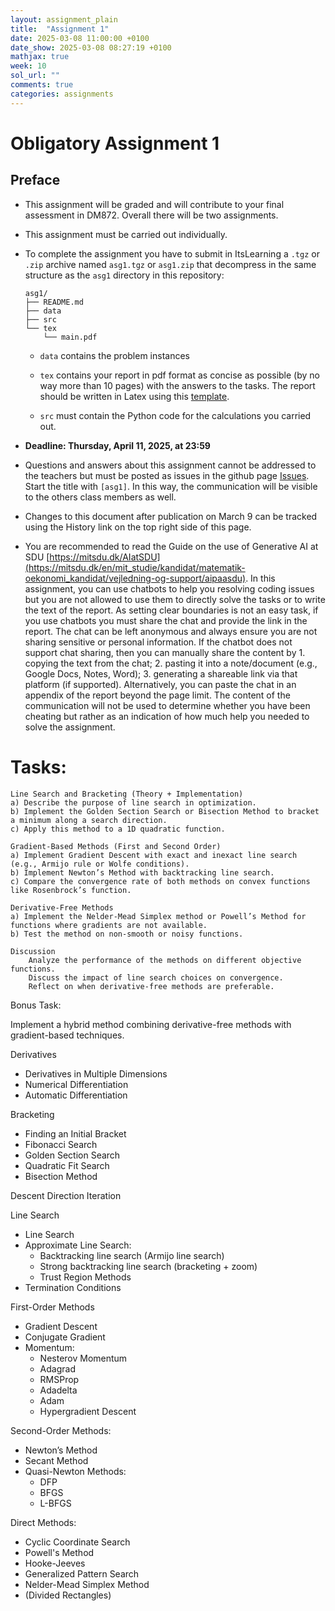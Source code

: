 ```yaml
---
layout: assignment_plain
title:  "Assignment 1"
date: 2025-03-08 11:00:00 +0100
date_show: 2025-03-08 08:27:19 +0100
mathjax: true
week: 10
sol_url: ""
comments: true
categories: assignments
---
```



# Obligatory Assignment 1

## Preface

- This assignment will be graded and will contribute to your final
  assessment in DM872. Overall there will be two assignments.

- This assignment must be carried out individually.

- To complete the assignment you have to submit in ItsLearning a `.tgz` or `.zip` archive
  named `asg1.tgz` or `asg1.zip` that decompress in the same structure as the
  `asg1` directory in this repository:

  ```{shell}
  asg1/
  ├── README.md
  ├── data
  ├── src
  └── tex
      └── main.pdf
  ```
  - `data` contains the problem instances

  - `tex` contains your report in pdf format as concise as possible (by no way more than 10
    pages) with the answers to the tasks. The report should be written
    in Latex using this [template](tex/template.tex).

  - `src` must contain the Python code for the calculations you carried out.

- **Deadline: Thursday, April 11, 2025, at 23:59**

- Questions and answers about this assignment cannot be addressed to the
  teachers but must be posted as issues in the github page
  [Issues](https://github.com/DM872/Resources/issues). Start the title with
  `[asg1]`. In this way, the communication will be visible to the others class
  members as well.

- Changes to this document after publication on March 9 can be tracked using the
  History link on the top right side of this page.

- You are recommended to read the Guide on the use of Generative AI at SDU
  [https://mitsdu.dk/AIatSDU](https://mitsdu.dk/en/mit_studie/kandidat/matematik-oekonomi_kandidat/vejledning-og-support/aipaasdu).
  In this assignment, you can use chatbots to help you resolving coding issues
  but you are not allowed to use them to directly solve the tasks or to write
  the text of the report. As setting clear boundaries is not an easy task, if
  you use chatbots you must share the chat and provide the link in the report.
  The chat can be left anonymous and always ensure you are not sharing sensitive
  or personal information. If the chatbot does not support chat sharing, then
  you can manually share the content by 1. copying the text from the chat; 2.
  pasting it into a note/document (e.g., Google Docs, Notes, Word); 3.
  generating a shareable link via that platform (if supported). Alternatively,
  you can paste the chat in an appendix of the report beyond the page limit. The
  content of the communication will not be used to determine whether you have
  been cheating but rather as an indication of how much help you needed to solve
  the assignment.



# Tasks:

    Line Search and Bracketing (Theory + Implementation)
    a) Describe the purpose of line search in optimization.
    b) Implement the Golden Section Search or Bisection Method to bracket a minimum along a search direction.
    c) Apply this method to a 1D quadratic function.

    Gradient-Based Methods (First and Second Order)
    a) Implement Gradient Descent with exact and inexact line search (e.g., Armijo rule or Wolfe conditions).
    b) Implement Newton’s Method with backtracking line search.
    c) Compare the convergence rate of both methods on convex functions like Rosenbrock’s function.

    Derivative-Free Methods
    a) Implement the Nelder-Mead Simplex method or Powell’s Method for functions where gradients are not available.
    b) Test the method on non-smooth or noisy functions.

    Discussion
        Analyze the performance of the methods on different objective functions.
        Discuss the impact of line search choices on convergence.
        Reflect on when derivative-free methods are preferable.

Bonus Task:

Implement a hybrid method combining derivative-free methods with gradient-based techniques.




Derivatives

- Derivatives in Multiple Dimensions
- Numerical Differentiation
- Automatic Differentiation

Bracketing

- Finding an Initial Bracket
- Fibonacci Search
- Golden Section Search
- Quadratic Fit Search
- Bisection Method

Descent Direction Iteration

Line Search

- Line Search
- Approximate Line Search:
  - Backtracking line search (Armijo line search)
  - Strong backtracking line search (bracketing + zoom)
  - Trust Region Methods
- Termination Conditions

First-Order Methods

- Gradient Descent
- Conjugate Gradient
- Momentum:
  - Nesterov Momentum
  - Adagrad
  - RMSProp
  - Adadelta
  - Adam
  - Hypergradient Descent

Second-Order Methods:

- Newton’s Method
- Secant Method
- Quasi-Newton Methods:
  - DFP
  - BFGS
  - L-BFGS

Direct Methods:

- Cyclic Coordinate Search
- Powell's Method
- Hooke-Jeeves
- Generalized Pattern Search
- Nelder-Mead Simplex Method
- (Divided Rectangles)

